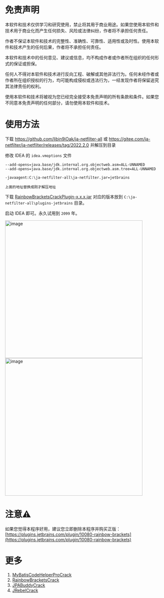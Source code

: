 # 免责声明

本软件和技术仅供学习和研究使用，禁止将其用于商业用途。如果您使用本软件和技术用于商业化而产生任何损失、风险或法律纠纷，作者将不承担任何责任。

作者不保证本软件和技术的完整性、准确性、可靠性、适用性或及时性。使用本软件和技术产生的任何后果，作者将不承担任何责任。

本软件和技术中的任何意见、建议或信息，均不构成作者或作者所在组织的任何形式的保证或担保。

任何人不得对本软件和技术进行反向工程、破解或其他非法行为。任何未经作者或作者所在组织授权的行为，均可能构成侵权或违法行为，一经发现作者将保留追究其法律责任的权利。

使用本软件和技术将被视为您已经完全接受本免责声明的所有条款和条件。如果您不同意本免责声明的任何部分，请勿使用本软件和技术。

# 使用方法

下载 https://github.com/libin9iOak/ja-netfilter-all 或 https://gitee.com/ja-netfilter/ja-netfilter/releases/tag/2022.2.0
并解压到目录

修改 IDEA 的 `idea.vmoptions` 文件

```text
--add-opens=java.base/jdk.internal.org.objectweb.asm=ALL-UNNAMED
--add-opens=java.base/jdk.internal.org.objectweb.asm.tree=ALL-UNNAMED

-javaagent:C:\ja-netfilter-all\ja-netfilter.jar=jetbrains

上面的地址替换成刚才解压地址
```

下载 [RainbowBracketsCrackPlugin-x.x.x.jar](https://github.com/starxg/RainbowBracketsCrack/releases) 对应的版本放到 `C:\ja-netfilter-all\plugins-jetbrains` 目录。


启动 IDEA 即可。永久试用到 `2099` 年。

<img width="450" alt="image" src="https://github.com/starxg/RainbowBracketsCrack/assets/34997494/217f17c4-d24d-4d30-8a91-34a24ecf1004">
<img width="450" alt="image" src="https://github.com/starxg/RainbowBracketsCrack/assets/34997494/729947ef-6658-4124-885b-719be0ffb8a1">


# 注意⚠️

如果您觉得本程序好用，建议您立即删除本程序并购买正版：[https://plugins.jetbrains.com/plugin/10080-rainbow-brackets](https://plugins.jetbrains.com/plugin/10080-rainbow-brackets)

# 更多

1. [MyBatisCodeHelperProCrack](https://github.com/starxg/MyBatisCodeHelperProCrack)
2. [RainbowBracketsCrack](https://github.com/starxg/RainbowBracketsCrack)
3. [JPABuddyCrack](https://github.com/starxg/JPABuddyCrack)
4. [JRebelCrack](https://github.com/starxg/JRebelCrack)


